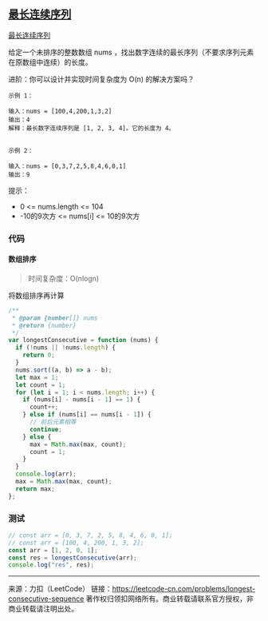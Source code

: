 ## [最长连续序列](https://leetcode-cn.com/problems/longest-consecutive-sequence/)

[最长连续序列](https://leetcode-cn.com/problems/longest-consecutive-sequence/)

给定一个未排序的整数数组 nums ，找出数字连续的最长序列（不要求序列元素在原数组中连续）的长度。

 

进阶：你可以设计并实现时间复杂度为 O(n) 的解决方案吗？

```
示例 1：

输入：nums = [100,4,200,1,3,2]
输出：4
解释：最长数字连续序列是 [1, 2, 3, 4]。它的长度为 4。


示例 2：

输入：nums = [0,3,7,2,5,8,4,6,0,1]
输出：9
```




提示：

* 0 <= nums.length <= 104
* -10的9次方 <= nums[i] <= 10的9次方





### 代码 



#### 数组排序

> 时间复杂度：O(nlogn)

将数组排序再计算



```js
/**
 * @param {number[]} nums
 * @return {number}
 */
var longestConsecutive = function (nums) {
  if (!nums || !nums.length) {
    return 0;
  }
  nums.sort((a, b) => a - b);
  let max = 1;
  let count = 1;
  for (let i = 1; i < nums.length; i++) {
    if (nums[i] - nums[i - 1] == 1) {
      count++;
    } else if (nums[i] == nums[i - 1]) {
      // 前后元素相等
      continue;
    } else {
      max = Math.max(max, count);
      count = 1;
    }
  }
  console.log(arr);
  max = Math.max(max, count);
  return max;
};
```







### 测试

```js
// const arr = [0, 3, 7, 2, 5, 8, 4, 6, 0, 1];
// const arr = [100, 4, 200, 1, 3, 2];
const arr = [1, 2, 0, 1];
const res = longestConsecutive(arr);
console.log("res", res);
```









----

来源：力扣（LeetCode）
链接：https://leetcode-cn.com/problems/longest-consecutive-sequence
著作权归领扣网络所有。商业转载请联系官方授权，非商业转载请注明出处。